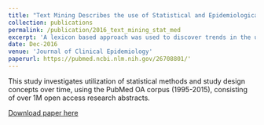 ```yaml
---
title: "Text Mining Describes the use of Statistical and Epidemiological Methods in Published Medical Research."
collection: publications
permalink: /publication/2016_text_mining_stat_med
excerpt: 'A lexicon based approach was used to discover trends in the utilization of statistical/epidemiological methods in a corpus of over 1M PubMed OA research abstracts (1995-2005).'
date: Dec-2016
venue: 'Journal of Clinical Epidemiology'
paperurl: https://pubmed.ncbi.nlm.nih.gov/26708801/'
---
```


This study investigates utilization of statistical methods and study design concepts over time, using the PubMed OA corpus (1995-2015), consisting of over 1M open access research abstracts. 

[Download paper here](https://pubmed.ncbi.nlm.nih.gov/26708801/)
